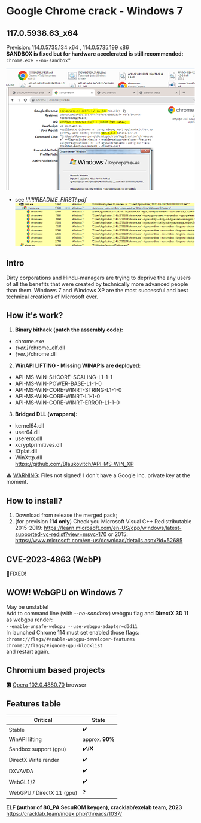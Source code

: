 # Google Chrome crack - Windows 7 
## 117.0.5938.63_x64
 Prevision: 114.0.5735.134 x64 , 114.0.5735.199 x86  
**SANDBOX is fixed but for hardware accelerated is still recommended:**  
`chrome.exe --no-sandbox`*  

![117_sandbox_improvements](images/Chrome_117_7_ea.png "Google Chrome Windows 7")
 
* see *!!!!!!!README_FIRST!.pdf*
![PH](images/process_hacker.png "Process Hacker Windows 7")  

## Intro  
Dirty corporations and Hindu-managers are trying to deprive the any users of all the benefits that were created by technically more advanced people than them. Windows 7 and Windows XP are the most successful and best technical creations of Microsoft ever.  
  
## How it's work?  
1) **Binary bithack (patch the assembly code):**  
* chrome.exe  
* *{ver.}*/chrome_elf.dll  
* *{ver.}*/chrome.dll  

2) **WinAPI LIFTING - Missing WINAPIs are deployed:**  
* API-MS-WIN-SHCORE-SCALING-L1-1-1  
* API-MS-WIN-POWER-BASE-L1-1-0  
* API-MS-WIN-CORE-WINRT-STRING-L1-1-0  
* API-MS-WIN-CORE-WINRT-L1-1-0  
* API-MS-WIN-CORE-WINRT-ERROR-L1-1-0  
3) **Bridged DLL (wrappers):** 
* kernel64.dll
* user64.dll
* userenx.dll
* xcryptprimitives.dll
* Xfplat.dll
* WinXttp.dll  
https://github.com/Blaukovitch/API-MS-WIN_XP 

⚠️ <u>WARNING:</u> Files not signed! I don't have a Google Inc. private key at the moment.

## How to install?
1) Download from release the merged pack; 
2) (for prevision **114 only**) Check you Microsoft Visual C++ Redistributable 2015-2019: https://learn.microsoft.com/en-US/cpp/windows/latest-supported-vc-redist?view=msvc-170 or 2015: https://www.microsoft.com/en-us/download/details.aspx?id=52685

## CVE-2023-4863 (WebP)
💊FIXED!

## WOW! WebGPU on Windows 7
May be unstable!  
Add to command line (with *--no-sandbox*) webgpu flag and **DirectX 3D 11** as webgpu render:  
`--enable-unsafe-webgpu --use-webgpu-adapter=d3d11`  
In launched Chrome 114 must set enabled those flags:  
`chrome://flags/#enable-webgpu-developer-features`  
`chrome://flags/#ignore-gpu-blocklist`  
and restart again.  

## Chromium based projects
🅾️ [Opera 102.0.4880.70](/releases/tag/Opera_EARLY/) browser 

## Features table
| Critical | State |
| ------ | ------ |
| Stable | ✔️ |
| WinAPI lifting | approx. **90%** |
| Sandbox support (gpu) | ✔️/❌ | 
| DirectX Write render | ✔️ | 
| DXVAVDA | ✔️ | 
| WebGL1/2 | ✔️ | 
| WebGPU / DirectX 11 (gpu)| ❓ | 

**ELF (author of 80_PA SecuROM keygen), cracklab/exelab team, 2023**  
https://cracklab.team/index.php?threads/1037/
